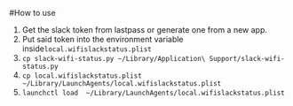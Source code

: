 #How to use

1. Get the slack token from lastpass or generate one from a new app.
2. Put said token into the environment variable inside`local.wifislackstatus.plist`
1. `cp slack-wifi-status.py ~/Library/Application\ Support/slack-wifi-status.py`
2. `cp local.wifislackstatus.plist ~/Library/LaunchAgents/local.wifislackstatus.plist`
3. `launchctl load  ~/Library/LaunchAgents/local.wifislackstatus.plist`